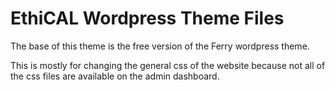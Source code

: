 # EthiCAL Wordpress Theme Files

The base of this theme is the free version of the Ferry wordpress theme.

This is mostly for changing the general css of the website because not all of the css files are available on the admin dashboard. 

